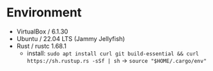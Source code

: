 # Environment

- VirtualBox / 6.1.30
- Ubuntu / 22.04 LTS (Jammy Jellyfish)
- Rust / rustc 1.68.1
    - install: `sudo apt install curl git build-essential && curl https://sh.rustup.rs -sSf | sh` -> `source "$HOME/.cargo/env"`

